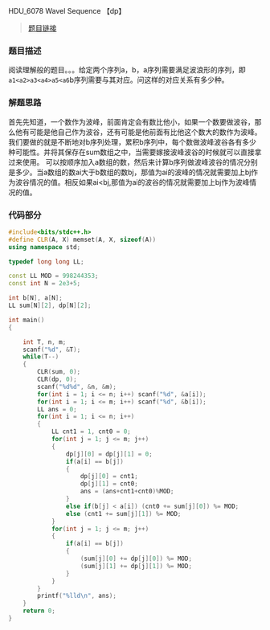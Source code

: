 HDU_6078 Wavel Sequence 【dp】
<!--more-->

> [题目链接](http://acm.hdu.edu.cn/showproblem.php?pid=6078)

### 题目描述 ###
阅读理解般的题目。。。给定两个序列a，b，a序列需要满足波浪形的序列，即`a1<a2>a3<a4>a5<a6`b序列需要与其对应。问这样的对应关系有多少种。
### 解题思路 ###
首先先知道，一个数作为波峰，前面肯定会有数比他小，如果一个数要做波谷，那么他有可能是他自己作为波谷，还有可能是他前面有比他这个数大的数作为波峰。我们要做的就是不断地对b序列处理，累积b序列中，每个数做波峰波谷各有多少种可能性。并将其保存在sum数组之中，当需要嫁接波峰波谷的时候就可以直接拿过来使用。
可以按顺序加入a数组的数，然后来计算b序列做波峰波谷的情况分别是多少。当a数组的数ai大于b数组的数bj，那值为ai的波峰的情况就需要加上bj作为波谷情况的值。相反如果ai<bj,那值为ai的波谷的情况就需要加上bj作为波峰情况的值。
### 代码部分 ###

```cpp
#include<bits/stdc++.h>
#define CLR(A, X) memset(A, X, sizeof(A))
using namespace std;

typedef long long LL;

const LL MOD = 998244353;
const int N = 2e3+5;

int b[N], a[N];
LL sum[N][2], dp[N][2];

int main()
{

    int T, n, m;
    scanf("%d", &T);
    while(T--)
    {
        CLR(sum, 0);
        CLR(dp, 0);
        scanf("%d%d", &n, &m);
        for(int i = 1; i <= n; i++) scanf("%d", &a[i]);
        for(int i = 1; i <= m; i++) scanf("%d", &b[i]);
        LL ans = 0;
        for(int i = 1; i <= n; i++)
        {
            LL cnt1 = 1, cnt0 = 0;
            for(int j = 1; j <= m; j++)
            {
                dp[j][0] = dp[j][1] = 0;
                if(a[i] == b[j])
                {
                    dp[j][0] = cnt1;
                    dp[j][1] = cnt0;
                    ans = (ans+cnt1+cnt0)%MOD;
                }
                else if(b[j] < a[i]) (cnt0 += sum[j][0]) %= MOD;
                else (cnt1 += sum[j][1]) %= MOD;
            }
            for(int j = 1; j <= m; j++)
            {
                if(a[i] == b[j])
                {
                    (sum[j][0] += dp[j][0]) %= MOD;
                    (sum[j][1] += dp[j][1]) %= MOD;
                }
            }
        }
        printf("%lld\n", ans);
    }
    return 0;
}


```